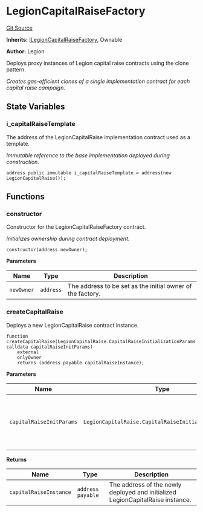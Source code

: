 # LegionCapitalRaiseFactory
[Git Source](https://github.com/Legion-Team/legion-protocol-contracts/blob/76d9c4dea483beb3f4b747419db2d23fd27a8182/src/factories/LegionCapitalRaiseFactory.sol)

**Inherits:**
[ILegionCapitalRaiseFactory](/src/interfaces/factories/ILegionCapitalRaiseFactory.sol/interface.ILegionCapitalRaiseFactory.md), Ownable

**Author:**
Legion

Deploys proxy instances of Legion capital raise contracts using the clone pattern.

*Creates gas-efficient clones of a single implementation contract for each capital raise campaign.*


## State Variables
### i_capitalRaiseTemplate
The address of the LegionCapitalRaise implementation contract used as a template.

*Immutable reference to the base implementation deployed during construction.*


```solidity
address public immutable i_capitalRaiseTemplate = address(new LegionCapitalRaise());
```


## Functions
### constructor

Constructor for the LegionCapitalRaiseFactory contract.

*Initializes ownership during contract deployment.*


```solidity
constructor(address newOwner);
```
**Parameters**

|Name|Type|Description|
|----|----|-----------|
|`newOwner`|`address`|The address to be set as the initial owner of the factory.|


### createCapitalRaise

Deploys a new LegionCapitalRaise contract instance.


```solidity
function createCapitalRaise(LegionCapitalRaise.CapitalRaiseInitializationParams calldata capitalRaiseInitParams)
    external
    onlyOwner
    returns (address payable capitalRaiseInstance);
```
**Parameters**

|Name|Type|Description|
|----|----|-----------|
|`capitalRaiseInitParams`|`LegionCapitalRaise.CapitalRaiseInitializationParams`|The initialization parameters for the capital raise campaign.|

**Returns**

|Name|Type|Description|
|----|----|-----------|
|`capitalRaiseInstance`|`address payable`|The address of the newly deployed and initialized LegionCapitalRaise instance.|


